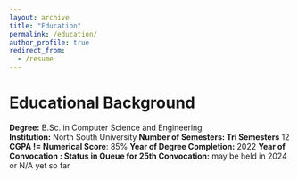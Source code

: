 ```yaml
---
layout: archive
title: "Education"
permalink: /education/
author_profile: true
redirect_from:
  - /resume
---
```

Educational Background
======
**Degree:** B.Sc. in Computer Science and Engineering   
**Institution:** North South University
**Number of Semesters: Tri Semesters** 12
**CGPA != Numerical Score**: 85%
**Year of Degree Completion:** 2022
**Year of Convocation : Status in Queue for 25th Convocation:** may be held in 2024 or N/A yet so far 



